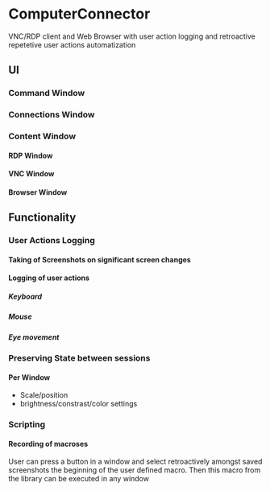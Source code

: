 # ComputerConnector
VNC/RDP client and Web Browser with user action logging and retroactive repetetive user actions automatization




## UI

### Command Window

### Connections Window

### Content Window

#### RDP Window

#### VNC Window

#### Browser Window



## Functionality

### User Actions Logging

#### Taking of Screenshots on significant screen changes

#### Logging of user actions

##### Keyboard

##### Mouse

##### Eye movement



### Preserving State between sessions

#### Per Window

 - Scale/position
 - brightness/constrast/color settings
 
 
 
 
### Scripting

#### Recording of macroses

User can press a button in a window and select retroactively amongst saved screenshots the beginning of the user defined macro.
Then this macro from the library can be executed in any window

